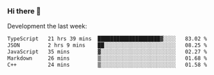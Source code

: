 ### Hi there 👋

Development the last week:
<!--START_SECTION:waka-->

```txt
TypeScript   21 hrs 39 mins  ████████████████████▓░░░░   83.02 %
JSON         2 hrs 9 mins    ██░░░░░░░░░░░░░░░░░░░░░░░   08.25 %
JavaScript   35 mins         ▓░░░░░░░░░░░░░░░░░░░░░░░░   02.27 %
Markdown     26 mins         ▒░░░░░░░░░░░░░░░░░░░░░░░░   01.68 %
C++          24 mins         ▒░░░░░░░░░░░░░░░░░░░░░░░░   01.58 %
```

<!--END_SECTION:waka-->

<!--
**JASONPANGGO/jasonpanggo** is a ✨ _special_ ✨ repository because its `README.md` (this file) appears on your GitHub profile.

Here are some ideas to get you started:

- 🔭 I’m currently working on ...
- 🌱 I’m currently learning ...
- 👯 I’m looking to collaborate on ...
- 🤔 I’m looking for help with ...
- 💬 Ask me about ...
- 📫 How to reach me: ...
- 😄 Pronouns: ...
- ⚡ Fun fact: ...
-->
